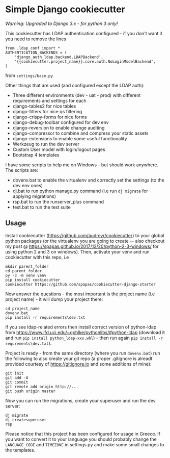 Simple Django cookiecutter
==========================

*Warning: Upgraded to Django 3.x - for python 3 only!*

This cookiecutter has LDAP authentication configured - if you don't want it you need to remove the lines

```
from .ldap_conf import *
AUTHENTICATION_BACKENDS = (
    'django_auth_ldap.backend.LDAPBackend',
    '{{cookiecutter.project_name}}.core.auth.NoLoginModelBackend',
)

```

from ``settings/base.py``

Other things that are used (and configured except the LDAP auth):

* Three different environments (dev - uat - prod) with different requirements and settings for each
* django-tables2 for nice tables
* django-filters for nice qs filtering
* django-crispy-forms for nice forms
* django-debug-toolbar configured for dev env
* django-reversion to enable change auditing
* django-compressor to combine and compress your static assets
* django-extensions to enable some useful functionality
* Werkzeug to run the dev server
* Custom User model with login/logout pages
* Bootstrap 4 templates

I have some scripts to help me on Windows - but should work anywhere. The scripts are:

* dovenv.bat to enable the virtualenv and correctly set the settings (to the dev env ones)
* dj.bat to run python manage.py command (i.e run ``dj migrate`` for applying migrations)
* rsp.bat to run the runserver_plus command
* test.bat to run the test suite


Usage
-----

Install cookiecutter (https://github.com/audreyr/cookiecutter) to your global python packages
(or the virtualenv you are going to create -- also checkout my post @ https://spapas.github.io/2017/12/20/python-2-3-windows/ for using python 2 and 3 on windows). Then, activate your venv and run cookiecutter with this repo, i.e

```
mkdir parent_folder
cd parent_folder
py -3 -m venv venv 
pip install cookiecutter
cookiecutter https://github.com/spapas/cookiecutter-django-starter

```

Now answer the questions - the most important is the project name (i.e project name) - it will dump your project there:

```
cd project_name
dovenv.bat
pip install -r requirements\dev.txt
```

If you see ldap-related errors then install correct version of python-ldap from https://www.lfd.uci.edu/~gohlke/pythonlibs/#python-ldap (download it and run ``pip install python_ldap-xxx.whl``) - then run again ``pip install -r requrements\dev.txt``).

Project is ready - from the same directory (where you run ``dovenv.bat``) run the following to also create your git repo (a proper .gitignore is alreadt provided courtesy of https://gitignore.io and some additions of mine):

```
git init
git add -A
git commit
git remote add origin http://...
git push origin master
```

Now you can run the migrations, create your superuser and run the dev server:

```
dj migrate
dj createsuperuser
rsp
```



Please notice that this project has been configured for usage in Greece. If you want to 
convert it to your language you should probably change the ``LANGUAGE_CODE`` and ``TIMEZONE`` in
settings.py and make some small changes to the templates.


